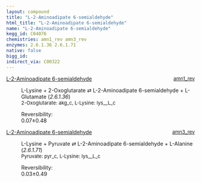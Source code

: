 ```yaml
---
layout: compound
title: "L-2-Aminoadipate 6-semialdehyde"
html_title: "L-2-Aminoadipate 6-semialdehyde"
name: "L-2-Aminoadipate 6-semialdehyde"
kegg_id: C04076
chemistries: amn1_rev amn3_rev
enzymes: 2.6.1.36 2.6.1.71
native: false
bigg_id:
indirect_via: C00322
---
```

<dl><dt class='rs-product'><a href='{{ site.url }}{{ site.baseurl }}/compounds/C04076' class='link-dark' data-bs-toggle='tooltip' data-bs-html='true' data-bs-title='KEGG: C04076'>L-2-Aminoadipate 6-semialdehyde</a><span style='float: right; max-width: 40%'><a href='{{ site.url }}{{ site.baseurl }}/chemistries/amn1_rev' class='link-dark opacity-50' style='font-size: small; word-wrap: anywhere;'>amn1_rev</a></span></dt><dd><p>L-Lysine + 2-Oxoglutarate &#8644; L-2-Aminoadipate 6-semialdehyde + L-Glutamate (<i>2.6.1.36</i>)<br /><span style='font-size: small;'><span data-bs-toggle='tooltip' data-bs-html='true' data-bs-title='KEGG: C00026'>2-Oxoglutarate</span>: akg_c, <span data-bs-toggle='tooltip' data-bs-html='true' data-bs-title='KEGG: C00047'>L-Lysine</span>: lys__L_c</span><br /><div class="reversibility_info">Reversibility: <div class="progress"><div class="progress-bar bg-success" role="progressbar" style="width: 0%" aria-valuenow="0" aria-valuemin="0" aria-valuemax="100"></div></div><span>0.07&plusmn;0.48</span><div class="progress"><div class="progress-bar bg-danger" role="progressbar" style="width: 0.66%" aria-valuenow="0.06588063683828996" aria-valuemin="0" aria-valuemax="10"></div><div class="progress-bar bg-warning" role="progressbar" style="width: 4.83%" aria-valuenow="0.06588063683828996" aria-valuemin="0" aria-valuemax="10"></div></div></div></p><dl></dl></dd></dl><dl><dt class='rs-product'><a href='{{ site.url }}{{ site.baseurl }}/compounds/C04076' class='link-dark' data-bs-toggle='tooltip' data-bs-html='true' data-bs-title='KEGG: C04076'>L-2-Aminoadipate 6-semialdehyde</a><span style='float: right; max-width: 40%'><a href='{{ site.url }}{{ site.baseurl }}/chemistries/amn3_rev' class='link-dark opacity-50' style='font-size: small; word-wrap: anywhere;'>amn3_rev</a></span></dt><dd><p>L-Lysine + Pyruvate &#8644; L-2-Aminoadipate 6-semialdehyde + L-Alanine (<i>2.6.1.71</i>)<br /><span style='font-size: small;'><span data-bs-toggle='tooltip' data-bs-html='true' data-bs-title='KEGG: C00022'>Pyruvate</span>: pyr_c, <span data-bs-toggle='tooltip' data-bs-html='true' data-bs-title='KEGG: C00047'>L-Lysine</span>: lys__L_c</span><br /><div class="reversibility_info">Reversibility: <div class="progress"><div class="progress-bar bg-success" role="progressbar" style="width: 0%" aria-valuenow="0" aria-valuemin="0" aria-valuemax="100"></div></div><span>0.03&plusmn;0.49</span><div class="progress"><div class="progress-bar bg-danger" role="progressbar" style="width: 0.34%" aria-valuenow="0.03413979028043428" aria-valuemin="0" aria-valuemax="10"></div><div class="progress-bar bg-warning" role="progressbar" style="width: 4.90%" aria-valuenow="0.03413979028043428" aria-valuemin="0" aria-valuemax="10"></div></div></div></p><dl></dl></dd></dl>